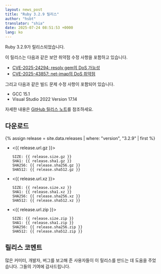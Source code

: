 ```yaml
---
layout: news_post
title: "Ruby 3.2.9 릴리스"
author: "hsbt"
translator: "shia"
date: 2025-07-24 08:51:53 +0000
lang: ko
---
```


Ruby 3.2.9가 릴리스되었습니다.

이 릴리스는 다음과 같은 보안 취약점 수정 사항을 포함하고 있습니다.

* [CVE-2025-24294: resolv gem의 DoS 가능성](https://www.ruby-lang.org/ko/news/2025/07/08/dos-resolv-cve-2025-24294/)
* [CVE-2025-43857: net-imap의 DoS 취약점](https://www.ruby-lang.org/ko/news/2025/04/28/dos-net-imap-cve-2025-43857/)

그리고 다음과 같은 빌드 문제 수정 사항이 포함되어 있습니다.

* GCC 15.1
* Visual Studio 2022 Version 17.14

자세한 내용은 [GitHub 릴리스 노트](https://github.com/ruby/ruby/releases/tag/v3_2_9)를 참조하세요.

## 다운로드

{% assign release = site.data.releases | where: "version", "3.2.9" | first %}

* <{{ release.url.gz }}>

      SIZE: {{ release.size.gz }}
      SHA1: {{ release.sha1.gz }}
      SHA256: {{ release.sha256.gz }}
      SHA512: {{ release.sha512.gz }}

* <{{ release.url.xz }}>

      SIZE: {{ release.size.xz }}
      SHA1: {{ release.sha1.xz }}
      SHA256: {{ release.sha256.xz }}
      SHA512: {{ release.sha512.xz }}

* <{{ release.url.zip }}>

      SIZE: {{ release.size.zip }}
      SHA1: {{ release.sha1.zip }}
      SHA256: {{ release.sha256.zip }}
      SHA512: {{ release.sha512.zip }}

## 릴리스 코멘트

많은 커미터, 개발자, 버그를 보고해 준 사용자들이 이 릴리스를 만드는 데 도움을 주었습니다.
그들의 기여에 감사드립니다.
